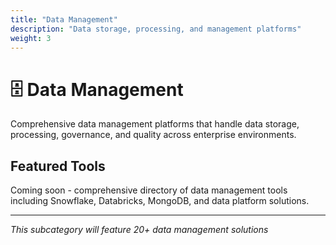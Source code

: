 ```yaml
---
title: "Data Management"
description: "Data storage, processing, and management platforms"
weight: 3
---
```


# 🗄️ Data Management

Comprehensive data management platforms that handle data storage, processing, governance, and quality across enterprise environments.

## Featured Tools

Coming soon - comprehensive directory of data management tools including Snowflake, Databricks, MongoDB, and data platform solutions.

---

*This subcategory will feature 20+ data management solutions*